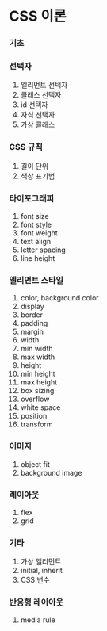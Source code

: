 # CSS 이론

### 기초

### 선택자
1. 엘리먼트 선택자
2. 클래스 선택자
3. id 선택자
4. 자식 선택자
5. 가상 클래스

### CSS 규칙
1. 길이 단위
2. 색상 표기법

### 타이포그래피
1. font size
2. font style
3. font weight
4. text align
5. letter spacing
6. line height

### 엘리먼트 스타일
1. color, background color
2. display
3. border
4. padding
5. margin
6. width
7. min width
8. max width
9. height
10. min height
11. max height
12. box sizing
13. overflow
14. white space
15. position
16. transform

### 이미지 
1. object fit
2. background image

### 레이아웃
1. flex
2. grid

### 기타
1. 가상 엘리먼트
2. initial, inherit
3. CSS 변수 

### 반응형 레이아웃
1. media rule